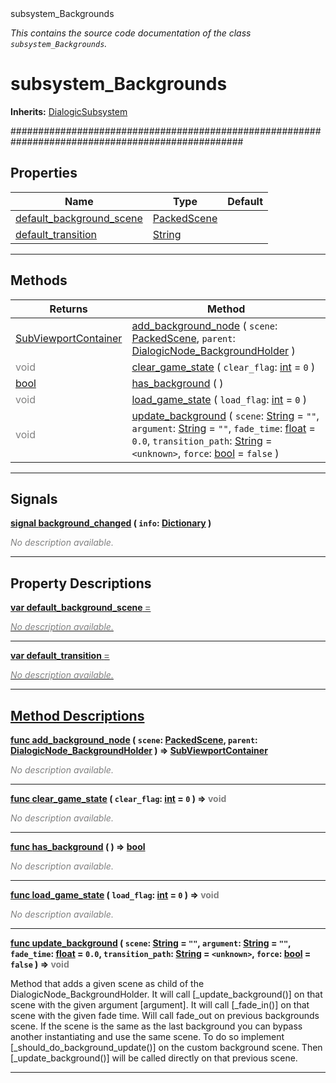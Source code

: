 
<div class="header-banner purple">
<div class="header-label purple">subsystem_Backgrounds</div>
</div>

*This contains the source code documentation of the class `subsystem_Backgrounds`.*
        
# subsystem_Backgrounds
**Inherits:** [DialogicSubsystem](class_dialogicsubsystem.md)

##################################################################################################
## Properties
Name | Type | Default 
--- | --- | --- 
[<span class="hljs-title">default_background_scene</span>](#property-default_background_scene) | [PackedScene](https://docs.godotengine.org/en/latest/classes/class_packedscene.html#class-packedscene) |   
[<span class="hljs-title">default_transition</span>](#property-default_transition) | [String](https://docs.godotengine.org/en/latest/classes/class_string.html#class-string) |   
--- 

## Methods
Returns | Method 
--- | --- 
<span class="hljs-attribute">[SubViewportContainer](https://docs.godotengine.org/en/latest/classes/class_subviewportcontainer.html#class-subviewportcontainer)</span> | [<span class="hljs-title">add_background_node</span>](#property-add_background_node) ( `scene`: [PackedScene](https://docs.godotengine.org/en/latest/classes/class_packedscene.html#class-packedscene), `parent`: [DialogicNode_BackgroundHolder](class_dialogicnode_backgroundholder.md) ) 
<span style = "color: gray">void</span> | [<span class="hljs-title">clear_game_state</span>](#property-clear_game_state) ( `clear_flag`: [int](https://docs.godotengine.org/en/latest/classes/class_int.html#class-int) = `0` ) 
<span class="hljs-attribute">[bool](https://docs.godotengine.org/en/latest/classes/class_bool.html#class-bool)</span> | [<span class="hljs-title">has_background</span>](#property-has_background) ( ) 
<span style = "color: gray">void</span> | [<span class="hljs-title">load_game_state</span>](#property-load_game_state) ( `load_flag`: [int](https://docs.godotengine.org/en/latest/classes/class_int.html#class-int) = `0` ) 
<span style = "color: gray">void</span> | [<span class="hljs-title">update_background</span>](#property-update_background) ( `scene`: [String](https://docs.godotengine.org/en/latest/classes/class_string.html#class-string) = `""`, `argument`: [String](https://docs.godotengine.org/en/latest/classes/class_string.html#class-string) = `""`, `fade_time`: [float](https://docs.godotengine.org/en/latest/classes/class_float.html#class-float) = `0.0`, `transition_path`: [String](https://docs.godotengine.org/en/latest/classes/class_string.html#class-string) = `<unknown>`, `force`: [bool](https://docs.godotengine.org/en/latest/classes/class_bool.html#class-bool) = `false` ) 
--- 

## Signals


<a class="header" id="signal-background_changed" href="#signal-background_changed">**<span class="hljs-attribute">signal</span> [<span class="hljs-title">background_changed</span>](#signal-background_changed) ( `info`: [Dictionary](https://docs.godotengine.org/en/latest/classes/class_dictionary.html#class-dictionary) )** </a>



 <span style = "color: gray">*No description available.*</span> 

---

## Property Descriptions



<a class="header" id="property-default_background_scene" href="#property-default_background_scene">**<span class="hljs-attribute">var</span> <span class="hljs-title">default_background_scene</span> <span style = "color: gray"> = </span> <unknown>** 



 <span style = "color: gray">*No description available.*</span> 

---



<a class="header" id="property-default_transition" href="#property-default_transition">**<span class="hljs-attribute">var</span> <span class="hljs-title">default_transition</span> <span style = "color: gray"> = </span> <unknown>** 



 <span style = "color: gray">*No description available.*</span> 

---

## Method Descriptions



<a class="header" id="method-add_background_node" href="#method-add_background_node">**<span class="hljs-attribute">func</span> [<span class="hljs-title">add_background_node</span>](#property-add_background_node) ( `scene`: [PackedScene](https://docs.godotengine.org/en/latest/classes/class_packedscene.html#class-packedscene), `parent`: [DialogicNode_BackgroundHolder](class_dialogicnode_backgroundholder.md) )</a>  ⇒ <span class="hljs-attribute">[SubViewportContainer](https://docs.godotengine.org/en/latest/classes/class_subviewportcontainer.html#class-subviewportcontainer)</span>** 



 <span style = "color: gray">*No description available.*</span> 

---



<a class="header" id="method-clear_game_state" href="#method-clear_game_state">**<span class="hljs-attribute">func</span> [<span class="hljs-title">clear_game_state</span>](#property-clear_game_state) ( `clear_flag`: [int](https://docs.godotengine.org/en/latest/classes/class_int.html#class-int) = `0` )</a>  ⇒ <span style = "color: gray">void</span>** 



 <span style = "color: gray">*No description available.*</span> 

---



<a class="header" id="method-has_background" href="#method-has_background">**<span class="hljs-attribute">func</span> [<span class="hljs-title">has_background</span>](#property-has_background) ( )</a>  ⇒ <span class="hljs-attribute">[bool](https://docs.godotengine.org/en/latest/classes/class_bool.html#class-bool)</span>** 



 <span style = "color: gray">*No description available.*</span> 

---



<a class="header" id="method-load_game_state" href="#method-load_game_state">**<span class="hljs-attribute">func</span> [<span class="hljs-title">load_game_state</span>](#property-load_game_state) ( `load_flag`: [int](https://docs.godotengine.org/en/latest/classes/class_int.html#class-int) = `0` )</a>  ⇒ <span style = "color: gray">void</span>** 



 <span style = "color: gray">*No description available.*</span> 

---



<a class="header" id="method-update_background" href="#method-update_background">**<span class="hljs-attribute">func</span> [<span class="hljs-title">update_background</span>](#property-update_background) ( `scene`: [String](https://docs.godotengine.org/en/latest/classes/class_string.html#class-string) = `""`, `argument`: [String](https://docs.godotengine.org/en/latest/classes/class_string.html#class-string) = `""`, `fade_time`: [float](https://docs.godotengine.org/en/latest/classes/class_float.html#class-float) = `0.0`, `transition_path`: [String](https://docs.godotengine.org/en/latest/classes/class_string.html#class-string) = `<unknown>`, `force`: [bool](https://docs.godotengine.org/en/latest/classes/class_bool.html#class-bool) = `false` )</a>  ⇒ <span style = "color: gray">void</span>** 



Method that adds a given scene as child of the DialogicNode_BackgroundHolder. It will call [_update_background()] on that scene with the given argument [argument]. It will call [_fade_in()] on that scene with the given fade time. Will call fade_out on previous backgrounds scene.  If the scene is the same as the last background you can bypass another instantiating and use the same scene. To do so implement [_should_do_background_update()] on the custom background scene. Then  [_update_background()] will be called directly on that previous scene.

---

